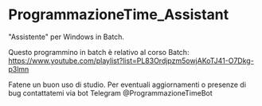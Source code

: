 # ProgrammazioneTime_Assistant
"Assistente" per Windows in Batch.

Questo programmino in batch è relativo al corso Batch:
https://www.youtube.com/playlist?list=PL83Ordjpzm5owjAKoTJ41-O7Dkg-p3lmn

Fatene un buon uso di studio. Per eventuali aggiornamenti o presenze di bug contattatemi via bot Telegram @ProgrammazioneTimeBot
